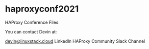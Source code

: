 # haproxyconf2021
HAProxy Conference Files

You can contact Devin at:

devin@linuxstack.cloud
LinkedIn
HAProxy Community Slack Channel

